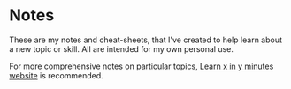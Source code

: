 # Notes
These are my notes and cheat-sheets, that I've created to help learn about a new topic or skill. All are intended for my own personal use. 

For more comprehensive notes on particular topics, [Learn x in y minutes website](https://learnxinyminutes.com/) is recommended.

